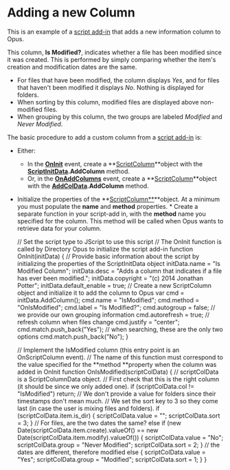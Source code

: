 # Adding a new Column

This is an example of a [script add-in](../script_add-ins/README.md) that adds a new information column to Opus.

This column, **Is Modified?**, indicates whether a file has been modified since it was created. This is performed by simply comparing whether the item's creation and modification dates are the same.

- For files that have been modified, the column displays *Yes*, and for files that haven't been modified it displays *No*. Nothing is displayed for folders.
- When sorting by this column, modified files are displayed above non-modified files.
- When grouping by this column, the two groups are labeled *Modified* and *Never Modified*.

The basic procedure to add a custom column from a [script add-in](../script_add-ins/README.md) is:

- Either:
  - In the **[OnInit](/Manual/reference/scripting_reference/scripting_events/oninit.md)** event, create a **[ScriptColumn](/Manual/reference/scripting_reference/scripting_objects/scriptcolumn.md)**object with the **[ScriptInitData](/Manual/reference/scripting_reference/scripting_objects/scriptinitdata.md).AddColumn** method.
  - Or, in the **[OnAddColumns](/Manual/reference/scripting_reference/scripting_events/onaddcolumns.md)** event, create a **[ScriptColumn](/Manual/reference/scripting_reference/scripting_objects/scriptcolumn.md)**object with the **[AddColData](/Manual/reference/scripting_reference/scripting_objects/addcoldata.md).AddColumn** method.

- Initialize the properties of the **[ScriptColumn\*\*](/Manual/reference/scripting_reference/scripting_objects/scriptcolumn.md)**object. At a minimum you must populate the **name** and **method** properties. \* Create a separate function in your script-add in, with the **method** name you specified for the column. This method will be called when Opus wants to retrieve data for your column.

    // Set the script type to JScript to use this script
    // The OnInit function is called by Directory Opus to initialize the script add-in
    function OnInit(initData)
    {
        // Provide basic information about the script by initializing the properties of the ScriptInitData object
        initData.name = "Is Modified Column";
        initData.desc = "Adds a column that indicates if a file has ever been modified.";
        initData.copyright = "(c) 2014 Jonathan Potter";
        initData.default_enable = true; // Create a new ScriptColumn object and initialize it to add the column to Opus
        var cmd = initData.AddColumn();
        cmd.name = "IsModified";
        cmd.method = "OnIsModified";
        cmd.label = "Is Modified?";
        cmd.autogroup = false; // we provide our own grouping information
        cmd.autorefresh = true; // refresh column when files change
        cmd.justify = "center";
        cmd.match.push_back("Yes"); // when searching, these are the only two options
        cmd.match.push_back("No");
    }

    // Implement the IsModified column (this entry point is an OnScriptColumn event).
    // The name of this function must correspond to the value specified for the **method **property when the column was added in OnInit
    function OnIsModified(scriptColData)
    {
        // scriptColData is a ScriptColumnData object.
        // First check that this is the right column (it should be since we only added one).
        if (scriptColData.col != "IsModified")
            return;
        // We don't provide a value for folders since their timestamps don't mean much.
        // We set the sort key to 3 so they come last (in case the user is mixing files and folders).
        if (scriptColData.item.is_dir)
        {
            scriptColData.value = "";
            scriptColData.sort = 3;
        }
        // For files, are the two dates the same?
        else if (new Date(scriptColData.item.create).valueOf() == new Date(scriptColData.item.modify).valueOf())
        {
            scriptColData.value = "No";
            scriptColData.group = "Never Modified";
            scriptColData.sort = 2;
        }
        // the dates are different, therefore modified
        else
        {
            scriptColData.value = "Yes";
            scriptColData.group = "Modified";
            scriptColData.sort = 1;
        }
    }
